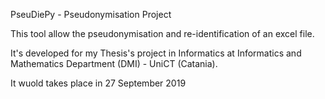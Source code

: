 PseuDiePy - Pseudonymisation Project

This tool allow the pseudonymisation and re-identification of an excel file.

It's developed for my Thesis's project in Informatics at Informatics and Mathematics Department (DMI) - UniCT (Catania).

It wuold takes place in 27 September 2019

